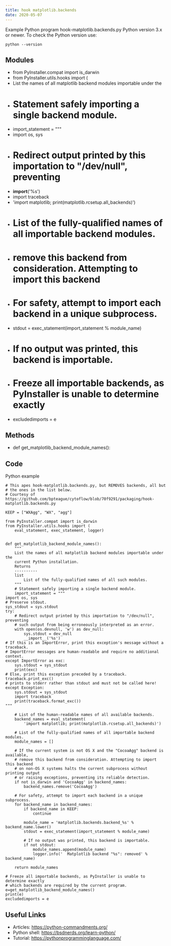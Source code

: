 ```yaml
---
title: hook matplotlib.backends
date: 2020-05-07
---
```

Example Python program hook-matplotlib.backends.py
Python version 3.x or newer.
To check the Python version use:

    python --version

## Modules

* from PyInstaller.compat import is_darwin
* from PyInstaller.utils.hooks import (
* List the names of all matplotlib backend modules importable under the
* # Statement safely importing a single backend module.
* import_statement = """
* import os, sys
* # Redirect output printed by this importation to "/dev/null", preventing
* __import__('%s')
* import traceback
* 'import matplotlib; print(matplotlib.rcsetup.all_backends)')
* # List of the fully-qualified names of all importable backend modules.
* # remove this backend from consideration. Attempting to import this backend
* # For safety, attempt to import each backend in a unique subprocess.
* stdout = exec_statement(import_statement % module_name)
* # If no output was printed, this backend is importable.
* # Freeze all importable backends, as PyInstaller is unable to determine exactly
* excludedimports = e

## Methods

* def get_matplotlib_backend_module_names():

## Code

Python example

    # This apes hook-matplotlib.backends.py, but REMOVES backends, all but
    # the ones in the list below.
    # Courtesy of https://github.com/bpteague/cytoflow/blob/70f9291/packaging/hook-matplotlib.backends.py
    
    KEEP = ["WXAgg", "WX", "agg"]
    
    from PyInstaller.compat import is_darwin
    from PyInstaller.utils.hooks import (
        eval_statement, exec_statement, logger)
    
    
    def get_matplotlib_backend_module_names():
        """
        List the names of all matplotlib backend modules importable under the
        current Python installation.
        Returns
        ----------
        list
            List of the fully-qualified names of all such modules.
        """
        # Statement safely importing a single backend module.
        import_statement = """
    import os, sys
    # Preserve stdout.
    sys_stdout = sys.stdout
    try:
        # Redirect output printed by this importation to "/dev/null", preventing
        # such output from being erroneously interpreted as an error.
        with open(os.devnull, 'w') as dev_null:
            sys.stdout = dev_null
            __import__('%s')
    # If this is an ImportError, print this exception's message without a traceback.
    # ImportError messages are human-readable and require no additional context.
    except ImportError as exc:
        sys.stdout = sys_stdout
        print(exc)
    # Else, print this exception preceded by a traceback. traceback.print_exc()
    # prints to stderr rather than stdout and must not be called here!
    except Exception:
        sys.stdout = sys_stdout
        import traceback
        print(traceback.format_exc())
    """
    
        # List of the human-readable names of all available backends.
        backend_names = eval_statement(
            'import matplotlib; print(matplotlib.rcsetup.all_backends)')
    
        # List of the fully-qualified names of all importable backend modules.
        module_names = []
    
        # If the current system is not OS X and the "CocoaAgg" backend is available,
        # remove this backend from consideration. Attempting to import this backend
        # on non-OS X systems halts the current subprocess without printing output
        # or raising exceptions, preventing its reliable detection.
        if not is_darwin and 'CocoaAgg' in backend_names:
            backend_names.remove('CocoaAgg')
    
        # For safety, attempt to import each backend in a unique subprocess.
        for backend_name in backend_names:
            if backend_name in KEEP:
                continue
    
            module_name = 'matplotlib.backends.backend_%s' % backend_name.lower()
            stdout = exec_statement(import_statement % module_name)
    
            # If no output was printed, this backend is importable.
            if not stdout:
                module_names.append(module_name)
                logger.info('  Matplotlib backend "%s": removed' % backend_name)
    
        return module_names
    
    # Freeze all importable backends, as PyInstaller is unable to determine exactly
    # which backends are required by the current program.
    e=get_matplotlib_backend_module_names()
    print(e)
    excludedimports = e

## Useful Links

- Articles: https://python-commandments.org/
- Python shell: https://bsdnerds.org/learn-python/
- Tutorial: https://pythonprogramminglanguage.com/
